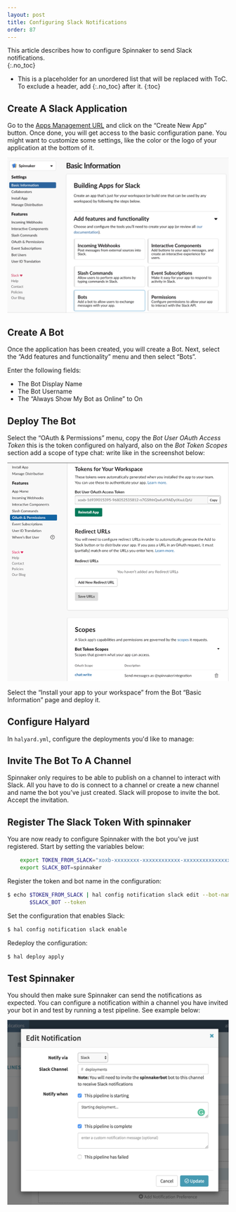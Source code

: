 ```yaml
---
layout: post
title: Configuring Slack Notifications
order: 87
---
```

This article describes how to configure Spinnaker to send Slack notifications.  
{:.no_toc}
* This is a placeholder for an unordered list that will be replaced with ToC. To exclude a header, add {:.no_toc} after it.
{:toc}

## Create A Slack Application
Go to the [Apps Management URL](https://api.slack.com/apps) and click on the “Create New App” button. Once done, you will get access to the basic configuration pane. You might want to customize some settings, like the color or the logo of your application at the bottom of it.

![Github Webhook](/images/slack-notifications-1.png)

## Create A Bot
Once the application has been created, you will create a Bot. Next, select the “Add features and functionality” menu and then select “Bots”.

Enter the following fields:

- The Bot Display Name
- The Bot Username
- The “Always Show My Bot as Online” to On

##  Deploy The Bot

Select the “OAuth & Permissions” menu, copy the *Bot User OAuth Access Token* this is the token configured on halyard, also on the *Bot Token Scopes* section add a scope of type chat: write like in the screenshot below:

![Github Webhook](/images/slack-bot-credentials.png)

Select the “Install your app to your workspace” from the Bot “Basic Information” page and deploy it. 

## Configure Halyard
In `halyard.yml`, configure the deployments you'd like to manage:

## Invite The Bot To A Channel

Spinnaker only requires to be able to publish on a channel to interact with Slack. All you have to do is connect to a channel or create a new channel and name the bot you’ve just created. Slack will propose to invite the bot. Accept the invitation.

## Register The Slack Token With spinnaker
You are now ready to configure Spinnaker with the bot you’ve just registered. Start by setting the variables below:

```bash
    export TOKEN_FROM_SLACK="xoxb-xxxxxxxx-xxxxxxxxxxxx-xxxxxxxxxxxxxxxxxxxxxxxx"
    export SLACK_BOT=spinnaker
```

Register the token and bot name in the configuration:

```bash
$ echo $TOKEN_FROM_SLACK | hal config notification slack edit --bot-name \
       $SLACK_BOT --token
```

Set the configuration that enables Slack:

```bash
$ hal config notification slack enable
```

Redeploy the configuration:

```bash
$ hal deploy apply
```

## Test Spinnaker
You should then make sure Spinnaker can send the notifications as expected. You can configure a notification within a channel you have invited your bot in and test by running a test pipeline. See example below:

![Github Webhook](/images/slack-notifications-3.png)
